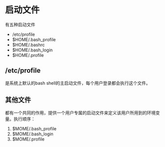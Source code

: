 # 启动文件

有五种启动文件

- /etc/profile
- $HOME/.bash_profile
- $HOME/.bashrc
- $HOME/.bash_login
- $HOME/.profile

## /etc/profile

是系统上默认的bash shell的主启动文件，每个用户登录都会执行这个文件。

## 其他文件

都有一个共同的作用，提供一个用户专属的启动文件来定义该用户所用到的环境变量。执行顺序：

1. $MOME/.bash_profile
2. $MOME/.bash_login
3. $MOME/.profile